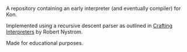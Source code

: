 A repository containing an early interpreter (and eventually compiler) for Kon.

Implemented using a recursive descent parser as outlined in [Crafting Interpreters](https://craftinginterpreters.com/) by Robert Nystrom.

Made for educational purposes.

